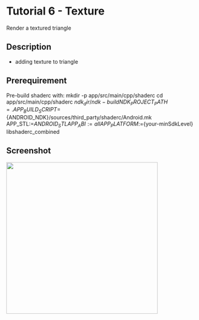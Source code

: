 Tutorial 6 - Texture
=============================
Render a textured triangle


Description
----------
*  adding texture to triangle


Prerequirement
--------------
Pre-build shaderc with:
 mkdir -p  app/src/main/cpp/shaderc
 cd app/src/main/cpp/shaderc
 ${ndk_dir}/ndk-build NDK_PROJECT_PATH=. APP_BUILD_SCRIPT=${ANDROID_NDK}/sources/third_party/shaderc/Android.mk APP_STL:=${ANDROID_STL} APP_ABI:=all APP_PLATFORM:=${your-minSdkLevel} libshaderc_combined

Screenshot
------------
<img src="./Tutorial_6_Screenshot.png" height="400px">
